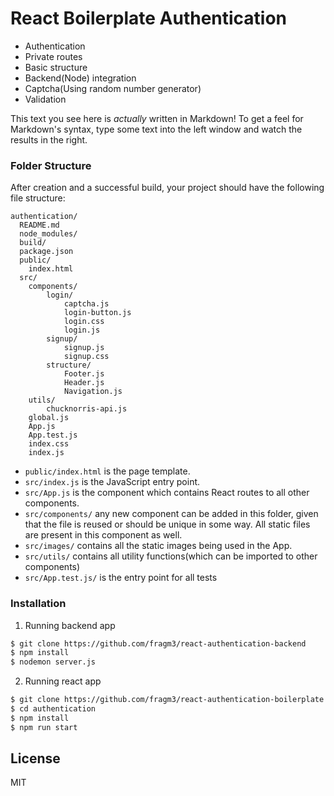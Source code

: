 # React Boilerplate Authentication

  - Authentication
  - Private routes
  - Basic structure
  - Backend(Node) integration
  - Captcha(Using random number generator)
  - Validation

This text you see here is *actually* written in Markdown! To get a feel for Markdown's syntax, type some text into the left window and watch the results in the right.

### Folder Structure

After creation and a successful build, your project should have the following file structure:

```
authentication/
  README.md
  node_modules/
  build/
  package.json
  public/
    index.html
  src/
    components/
        login/
            captcha.js
            login-button.js
            login.css
            login.js
        signup/
            signup.js
            signup.css
        structure/
            Footer.js
            Header.js
            Navigation.js
    utils/
        chucknorris-api.js
    global.js
    App.js
    App.test.js
    index.css
    index.js
```
* `public/index.html` is the page template.
* `src/index.js` is the JavaScript entry point.
* `src/App.js` is the component which contains React routes to all other components.
* `src/components/` any new component can be added in this folder, given that the file is reused or should be unique in some way. All static files are present in this component as well.
* `src/images/` contains all the static images being used in the App.
* `src/utils/` contains all utility functions(which can be imported to other components)
* `src/App.test.js/` is the entry point for all tests

### Installation

1. Running backend app
```sh
$ git clone https://github.com/fragm3/react-authentication-backend
$ npm install
$ nodemon server.js
```

2. Running react app
```sh
$ git clone https://github.com/fragm3/react-authentication-boilerplate
$ cd authentication
$ npm install
$ npm run start
```

License
----

MIT

